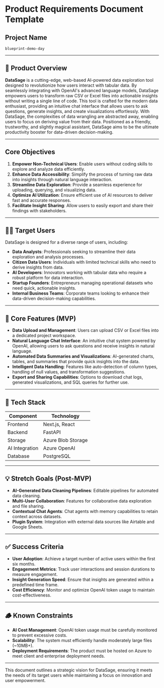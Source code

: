 # Product Requirements Document Template

## Project Name
`blueprint-demo-day`

---

## 🧭 Product Overview
**DataSage** is a cutting-edge, web-based AI-powered data exploration tool designed to revolutionize how users interact with tabular data. By seamlessly integrating with OpenAI's advanced language models, DataSage empowers users to transform raw CSV or Excel files into actionable insights without writing a single line of code. This tool is crafted for the modern data enthusiast, providing an intuitive chat interface that allows users to ask questions, generate insights, and create visualizations effortlessly. With DataSage, the complexities of data wrangling are abstracted away, enabling users to focus on deriving value from their data. Positioned as a friendly, trustworthy, and slightly magical assistant, DataSage aims to be the ultimate productivity booster for data-driven decision-making.

---

## Core Objectives
1. **Empower Non-Technical Users**: Enable users without coding skills to explore and analyze data efficiently.
2. **Enhance Data Accessibility**: Simplify the process of turning raw data into insights through natural language interaction.
3. **Streamline Data Exploration**: Provide a seamless experience for uploading, querying, and visualizing data.
4. **Optimize AI Utilization**: Ensure efficient use of AI resources to deliver fast and accurate responses.
5. **Facilitate Insight Sharing**: Allow users to easily export and share their findings with stakeholders.

---

## 🧑‍🎯 Target Users
DataSage is designed for a diverse range of users, including:
- **Data Analysts**: Professionals seeking to streamline their data exploration and analysis processes.
- **Citizen Data Users**: Individuals with limited technical skills who need to derive insights from data.
- **AI Developers**: Innovators working with tabular data who require a robust platform for data interaction.
- **Startup Founders**: Entrepreneurs managing operational datasets who need quick, actionable insights.
- **Internal Business Teams**: Corporate teams looking to enhance their data-driven decision-making capabilities.

---

## 🧩 Core Features (MVP)
- **Data Upload and Management**: Users can upload CSV or Excel files into a dedicated project workspace.
- **Natural Language Chat Interface**: An intuitive chat system powered by OpenAI, allowing users to ask questions and receive insights in natural language.
- **Automated Data Summaries and Visualizations**: AI-generated charts, tables, and summaries that provide quick insights into the data.
- **Intelligent Data Handling**: Features like auto-detection of column types, handling of null values, and transformation suggestions.
- **Export and Sharing Capabilities**: Options to download chat logs, generated visualizations, and SQL queries for further use.

---

## 🔧 Tech Stack
| Component           | Technology           |
|---------------------|----------------------|
| Frontend            | Next.js, React       |
| Backend             | FastAPI              |
| Storage             | Azure Blob Storage   |
| AI Integration      | Azure OpenAI         |
| Database            | PostgreSQL           |

---

## 💡 Stretch Goals (Post-MVP)
- **AI-Generated Data Cleaning Pipelines**: Editable pipelines for automated data cleaning.
- **Multi-User Collaboration**: Features for collaborative data exploration and file sharing.
- **Contextual Chat Agents**: Chat agents with memory capabilities to retain context across datasets.
- **Plugin System**: Integration with external data sources like Airtable and Google Sheets.

---

## ✅ Success Criteria
- **User Adoption**: Achieve a target number of active users within the first six months.
- **Engagement Metrics**: Track user interactions and session durations to measure engagement.
- **Insight Generation Speed**: Ensure that insights are generated within a predefined time frame.
- **Cost Efficiency**: Monitor and optimize OpenAI token usage to maintain cost-effectiveness.

---

## 🪵 Known Constraints
- **AI Cost Management**: OpenAI token usage must be carefully monitored to prevent excessive costs.
- **Scalability**: The system must efficiently handle moderately large files (~10MB+).
- **Deployment Requirements**: The product must be hosted on Azure to meet client and enterprise deployment needs.

--- 

This document outlines a strategic vision for DataSage, ensuring it meets the needs of its target users while maintaining a focus on innovation and user empowerment.